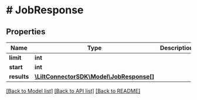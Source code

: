 # # JobResponse

## Properties

Name | Type | Description | Notes
------------ | ------------- | ------------- | -------------
**limit** | **int** |  | [optional]
**start** | **int** |  | [optional]
**results** | [**\LiltConnectorSDK\Model\JobResponse[]**](JobResponse.md) |  | [optional]

[[Back to Model list]](../../README.md#models) [[Back to API list]](../../README.md#endpoints) [[Back to README]](../../README.md)
